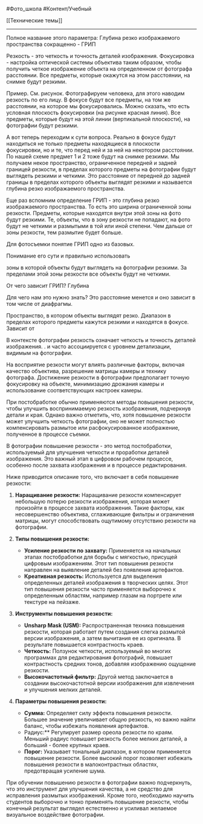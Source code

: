 #Фото_школа #Контент/Учебный 

[[Технические темы]]
___________
Полное название этого параметра:
Глубина резко изображаемого пространства сокращенно - ГРИП

Резкость - это четкость и точность деталей изображения.
Фокусировка - настройка оптической системы объектива таким образом, чтобы получить четкое изображение объекта на определенном от фотографа расстоянии. Все предметы, которые окажутся на этом расстоянии, на снимке будут резкими.

Пример. См. рисунок.
Фотографируем человека, для этого наводим резкость по его лицу. В фокусе будут все предметы, на том же расстоянии, на которое мы фокусировались.
Можно сказать, что есть условная плоскость фокусировки (на рисунке красная линия). Все предметы, которые будут на этой линии (вертикальной плоскости), на фотографии будут резкими.

А вот теперь переходим к сути вопроса. 
Реально в фокусе будут находиться не только предметы находящиеся в плоскости фокусировки, но и те, что перед ней и за ней на некотором расстоянии. 
По нашей схеме предмет 1 и 2 тоже будут на снимке резкими.
Мы получаем некое пространство, ограниченное передней и задней границей резкости, в пределах которого предметы на фотографии будут выглядеть резкими и четкими.
Это расстояние от передней до задней границы в пределах которого объекты выглядят резкими и называется глубина резко изображаемого пространства.

Еще раз вспомним определение ГРИП - это глубина резко изображаемого пространства.
То есть это ширина ограниченной зоны резкости. Предметы, которые находятся внутри этой зоны на фото будут резкими. Те, объекты, что в зону резкости не попадают, на фото будут не четкими и размытыми в той или иной степени. Чем дальше от зоны резкости, тем размытие будет больше.

Для фотосъемки понятие ГРИП одно из базовых. 


Понимание его сути и правильно использовать

зоны в которой объекты будут выглядеть на фотографии резкими. За пределами этой зоны резкости все объекты будут не четкими.

От чего зависит ГРИП?
Глубина



Для чего нам это нужно знать?
Это расстояние менется и  оно зависит в том числе от диафрагмы.


Пространство, в котором объекты выглядят резко.
 Диапазон в пределах которого предметы кажутся резкими и находятся в фокусе. 
Зависит от



В контексте фотографии резкость означает четкость и точность деталей изображения. . и часто ассоциируется с уровнем детализации, видимым на фотографии.

На восприятие резкости могут влиять различные факторы, включая качество объектива, разрешение матрицы камеры и технику фотографа. Достижение резкости в фотографии предполагает точную фокусировку на объекте, минимизацию дрожания камеры и использование соответствующих настроек камеры.

При постобработке обычно применяются методы повышения резкости, чтобы улучшить воспринимаемую резкость изображения, подчеркнув детали и края. Однако важно отметить, что, хотя повышение резкости может улучшить четкость фотографии, оно не может полностью компенсировать размытое или расфокусированное изображение, полученное в процессе съемки.



В фотографии повышение резкости - это метод постобработки, используемый для улучшения четкости и проработки деталей изображения. Это важный этап в цифровом рабочем процессе, особенно после захвата изображения и в процессе редактирования.

Ниже приводится описание того, что включает в себя повышение резкости:

1. **Наращивание резкости:** Наращивание резкости компенсирует небольшую потерю резкости изображения, которая может произойти в процессе захвата изображения. Такие факторы, как несовершенство объектива, сглаживающие фильтры и ограничения матрицы, могут способствовать ощутимому отсутствию резкости на фотографии.

2. **Типы повышения резкости:**
   - **Усиление резкости по захвату:** Применяется на начальных этапах постобработки для борьбы с мягкостью, присущей цифровым изображениям. Этот тип повышения резкости направлен на выявление деталей без появления артефактов.
   - **Креативная резкость:** Используется для выделения определенных деталей изображения в творческих целях. Этот тип повышения резкости часто применяется выборочно к определенным областям, например глазам на портрете или текстуре на пейзаже.

3. **Инструменты повышения резкости:**
   - **Unsharp Mask (USM):** Распространенная техника повышения резкости, которая работает путем создания слегка размытой версии изображения, а затем вычитания ее из оригинала. В результате повышается контрастность краев.
   - **Четкость:** Ползунок четкости, используемый во многих программах для редактирования фотографий, повышает контрастность средних тонов, добавляя изображению ощущение резкости.
   - **Высокочастотный фильтр:** Другой метод заключается в создании высокочастотной версии изображения для извлечения и улучшения мелких деталей.

4. **Параметры повышения резкости:**
   - **Сумма:** Определяет силу эффекта повышения резкости. Большее значение увеличивает общую резкость, но важно найти баланс, чтобы избежать появления артефактов.
   - Радиус:** Регулирует размер ореола резкости по краям. Меньший радиус повышает резкость более мелких деталей, а больший - более крупных краев.
   - **Порог:** Указывает тональный диапазон, в котором применяется повышение резкости. Более высокий порог позволяет избежать повышения резкости в малоконтрастных областях, предотвращая усиление шума.

При обучении повышению резкости в фотографии важно подчеркнуть, что это инструмент для улучшения качества, а не средство для исправления размытых изображений. Кроме того, необходимо научить студентов выборочно и тонко применять повышение резкости, чтобы конечный результат выглядел естественно и усиливал желаемое визуальное воздействие фотографии.